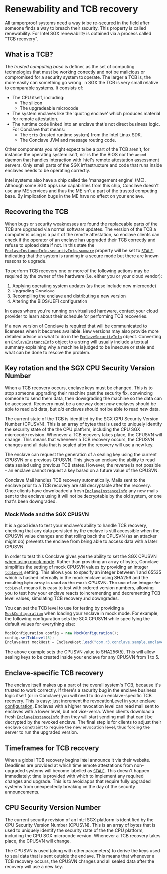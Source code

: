 # Renewability and TCB recovery

All tamperproof systems need a way to be re-secured in the field after someone finds a way to breach their security.
This property is called renewability. For Intel SGX renewability is obtained via a process called "TCB recovery". 

## What is a TCB?

The *trusted computing base* is defined as the set of computing technologies that must be working correctly and not be
malicious or compromised for a security system to operate. The larger a TCB is, the more easily can something 
go wrong. In SGX the TCB is very small relative to comparable systems. It consists of:

* The CPU itself, including:
  * The silicon
  * The upgradeable microcode
* The system enclaves like the 'quoting enclave' which produces material for remote attestation.
* The runtime code linked into an enclave that's not direct business logic. For Conclave that means:
  * The `trts` (trusted runtime system) from the Intel Linux SDK.
  * The Conclave JVM and message routing code.

Other components you might expect to be a part of the TCB aren't, for instance the operating system isn't, nor is the
the BIOS nor the `aesmd` daemon that handles interaction with Intel's remote attestation assessment servers. 
Only small parts of the SGX infrastructure and code that runs inside enclaves needs to be operating correctly. 

Intel systems also have a chip called the 'management engine' (ME). Although some SGX apps use capabilities from this chip,
Conclave doesn't use any ME services and thus the ME isn't a part of the trusted computing base. By implication
bugs in the ME have no effect on your enclave.

## Recovering the TCB

When bugs or security weaknesses are found the replaceable parts of the TCB are upgraded via normal software updates.
The version of the TCB a computer is using is a part of the remote attestation, so enclave clients can check if the
operator of an enclave has upgraded their TCB correctly and refuse to upload data if not. In this state the
[`EnclaveInstanceInfo.securityInfo.summary`](api/-conclave/com.r3.conclave.common/-enclave-instance-info/get-security-info.html) 
property will be set to [`STALE`](api/-conclave/com.r3.conclave.common/-enclave-security-info/-summary/index.html), indicating that the 
system is running in a secure mode but there are known reasons to upgrade.

To perform TCB recovery one or more of the following actions may be required by the owner of the hardware (i.e. either 
you or your cloud vendor):

1. Applying operating system updates (as these include new microcode)
2. Upgrading Conclave
3. Recompiling the enclave and distributing a new version
4. Altering the BIOS/UEFI configuration

In cases where you're running on virtualised hardware, contact your cloud provider to learn about their schedule for
performing TCB recoveries.

If a new version of Conclave is required that will be communicated to licensees when it becomes available. New versions
may also provide more detailed advice on what to do in the
[`EnclaveSecurityInfo`](api/-conclave/com.r3.conclave.common/-enclave-security-info/index.html) object. 
Converting an [`EnclaveInstanceInfo`](api/-conclave/com.r3.conclave.common/-enclave-instance-info/index.html) object to a 
string will usually include a textual summary explaining why a machine is judged to
be insecure or stale and what can be done to resolve the problem.

## Key rotation and the SGX CPU Security Version Number

When a TCB recovery occurs, enclave keys must be changed. This is to stop someone upgrading their machine past the 
security fix, convincing someone to send them data, then downgrading the machine so the data can be accessed.
Recovery must be a one way door: *new* enclaves should be able to read *old* data, but *old* enclaves should not be able
to read *new* data.

The current state of the TCB is identified by the SGX CPU Security Version Number (CPUSVN). This is
an array of bytes that is used to uniquely identify the security state of the the CPU platform, including the CPU SGX
microcode revision. Whenever a TCB recovery takes place, the CPUSVN will change. This means that whenever a TCB recovery
occurs, the CPUSVN changes and all data that is sealed after the recovery will use a new key. 

The enclave can request the generation of a sealing key using the current CPUSVN or a previous CPUSVN. This gives an
enclave the ability to read data sealed using previous TCB states. However, the reverse is not possible - an enclave
cannot request a key based on a future value of the CPUSVN.

Conclave Mail handles TCB recovery automatically. Mails sent to the enclave prior to a TCB recovery are still decryptable
after the recovery. Once clients have downloaded a fresh [`EnclaveInstanceInfo`](api/-conclave/com.r3.conclave.common/-enclave-instance-info/index.html) any new mails sent to the enclave using it
will not be decryptable by the old system, or one that's been downgraded.

### Mock Mode and the SGX CPUSVN
It is a good idea to test your enclave's ability to handle TCB recovery, checking that any data persisted by the enclave
is still accessible when the CPUSVN value changes and that rolling back the CPUSVN (as an attacker might do) prevents
the enclave from being able to access data with a later CPUSVN.

In order to test this Conclave gives you the ability to set the SGX CPUSVN [when using mock mode](mockmode.md#mock-mode-configuration).
Rather than providing an array of bytes, Conclave simplifies the setting of mock CPUSVN values by providing an
integer [`tcbLevel`](api/-conclave/com.r3.conclave.common/-mock-configuration/set-tcb-level.html) setting. This 
allows you to specify an integer between 1 and 65535 which is hashed 
internally in the mock enclave using SHA256 and the resulting byte array is used as the mock CPUSVN. The use of an
integer for `tcbLevel` means it is easy to test with ordered version numbers, allowing you to test how your enclave reacts
to incrementing and decrementing TCB level values, simulating TCB recovery and downgrades.

You can set the TCB level to use for testing by providing a
[`MockConfiguration`](api/-conclave/com.r3.conclave.common/-mock-configuration/index.html) when loading your enclave in mock mode. 
For example, the following configuration sets the SGX CPUSVN while specifying the default values for everything else:

```java hl_lines="2"
MockConfiguration config = new MockConfiguration();
config.setTcbLevel(5);
EnclaveHost mockHost = EnclaveHost.load("com.r3.conclave.sample.enclave.ReverseEnclave", config);
```

The above example sets the CPUSVN value to SHA256(5). This will allow sealing keys to be created inside your enclave
for any CPUSVN from 1 to 5.

## Enclave-specific TCB recovery

The enclave itself makes up a part of the overall system's TCB, because it's trusted to work correctly. If there's a
security bug in the enclave business logic itself (or in Conclave) you will need to do an enclave-specific TCB recovery.
This is easy: just increment the revocationLevel in your [enclave configuration](enclave-configuration.md). Enclaves
with a higher revocation level can read mail sent to enclaves with a lower level, but not vice-versa. When clients 
download a fresh [`EnclaveInstanceInfo`](api/-conclave/com.r3.conclave.common/-enclave-instance-info/index.html) then they will
start sending mail that can't be decrypted by the revoked enclave.
The final step is for clients to adjust their enclave constraint to require the new revocation level, thus forcing the
server to run the upgraded version.

## Timeframes for TCB recovery

When a global TCB recovery begins Intel announce it via their website. Deadlines are provided at which time remote attestations
from non-upgraded systems will become labelled as [`STALE`](api/-conclave/com.r3.conclave.common/-enclave-security-info/-summary/index.html).
This doesn't happen immediately: time is provided with which
to implement any required changes and upgrade. This is to avoid apps that require fully upgraded systems from 
unexpectedly breaking on the day of the security announcements.

## CPU Security Version Number
The current security revision of an Intel SGX platform is identified by the CPU Security Version Number (CPUSVN). This is
an array of bytes that is used to uniquely identify the security state of the the CPU platform, including the CPU SGX
microcode version. Whenever a TCB recovery takes place, the CPUSVN will change.

The CPUSVN is used (along with other parameters) to derive the keys used to seal data that is sent outside the enclave.
This means that whenever a TCB recovery occurs, the CPUSVN changes and all sealed data after the recovery will use a
new key. 